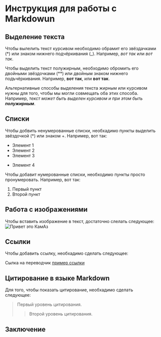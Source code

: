 # Инструкция для работы с Markdowun

## Выделение текста

Чтобы вылелить текст курсивом необходимо обрамит его звёздачками (*) или знаком нижнего подчёркивания (_). Например, *вот так* или _вот так_.

Чтобы выделить текст полужирным, необходимо обромить его двойными звёздочками (**) или двойным знаком нижнего подъчёркивания. Например, **вот так**, или __вот так__.

Альтернативные способы выделения текста жирным или курсивом нужны для того, чтобы мы могли совмещать оба этих способа. Например, _текст может быть выделен курсивом и при этом быть **полужирным**_.

## Списки

Чтобы добвить ненумерованные списки, необхадимо пункты выделить звёздочкой (*) или знаком +. Например, вот так:
* Элемент 1
* Элемент 2
* Элемент 3
+ Элемент 4

Чтобы добавит нумерованные списки, необходимо пункты просто пронумеровать. Например, вот так:
1. Первый пункт
2. Второй пункт

## Работа с изображениями

Чтобы вставить изображение в текст, достаточно слелать следующее:
![Привет это КамАз](KAMAZ-43118-5.jpg)

## Ссылки

Чтобы добавить ссылку, необхадимо сделать следующее:

Сылка на переводчик [пример ссылки]("https://www.deepl.com/translator#ru/en/ссылки") 


## Цитирование в языке Markdown

Для того, чтобы показать цитирование, необхадимо сделать следующее:
>Первый уровень цитирования.
>>Второй уровень цитирования.

## Заключение